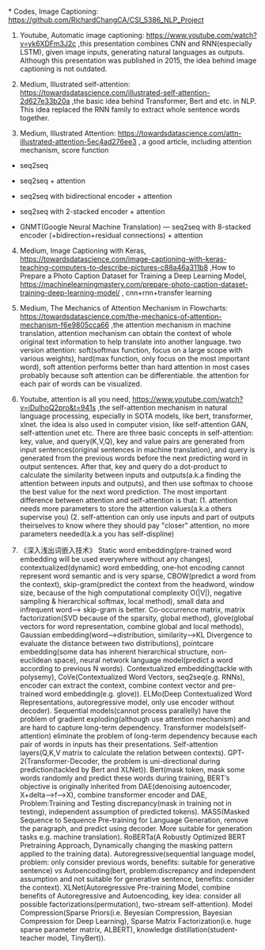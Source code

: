 \* Codes, Image Captioning: https://github.com/RichardChangCA/CSI_5386_NLP_Project

1. Youtube, Automatic image captioning: https://www.youtube.com/watch?v=yk6XDFm3J2c ,this presentation combines CNN and RNN(especially LSTM), given image inputs, generating natural languages as outputs. Although this presentation was published in 2015, the idea behind image captioning is not outdated.

2. Medium, Illustrated self-attention: https://towardsdatascience.com/illustrated-self-attention-2d627e33b20a ,the basic idea behind Transformer, Bert and etc. in NLP. This idea replaced the RNN family to extract whole sentence words together.

3. Medium, Illustrated Attention: https://towardsdatascience.com/attn-illustrated-attention-5ec4ad276ee3 , a good article, including attention mechanism, score function

- seq2seq

- seq2seq + attention

- seq2seq with bidirectional encoder + attention

- seq2seq with 2-stacked encoder + attention

- GNMT(Google Neural Machine Translation) — seq2seq with 8-stacked encoder (+bidirection+residual connections) + attention

4. Medium, Image Captioning with Keras, https://towardsdatascience.com/image-captioning-with-keras-teaching-computers-to-describe-pictures-c88a46a311b8 ,How to Prepare a Photo Caption Dataset for Training a Deep Learning Model, https://machinelearningmastery.com/prepare-photo-caption-dataset-training-deep-learning-model/ , cnn+rnn+transfer learning

5. Medium, The Mechanics of Attention Mechanism in Flowcharts: https://towardsdatascience.com/the-mechanics-of-attention-mechanism-f6e9805cca66 ,the attention mechanism in machine translation, attention mechanism can obtain the context of whole original text information to help translate into another language. two version attention: soft(softmax function, focus on a large scope with various weights), hard(max function, only focus on the most important word), soft attention performs better than hard attention in most cases probably because soft attention can be differentiable. the attention for each pair of words can be visualized.

6. Youtube, attention is all you need, https://www.youtube.com/watch?v=iDulhoQ2pro&t=941s ,the self-attention mechanism in natural language processing, especially in SOTA models, like bert, transformer, xlnet. the idea is also used in computer vision, like self-attention GAN, self-attention unet etc. There are three basic concepts in self-attention: key, value, and query(K,V,Q), key and value pairs are generated from input sentences(original sentences in machine translation), and query is generated from the previous words before the next predicting word in output sentences. After that, key and query do a dot-product to calculate the similarity between inputs and outputs(a.k.a finding the attention between inputs and outputs), and then use softmax to choose the best value for the next word prediction. The most important difference between attention and self-attention is that: (1. attention needs more parameters to store the attention values(a.k.a others supervise you) (2. self-attention can only use inputs and part of outputs theirselves to know where they should pay "closer" attention, no more parameters needed(a.k.a you has self-displine)

7. 《深入浅出词嵌入技术》 Static word embedding(pre-trained word embedding will be used everywhere without any changes), contextualized(dynamic) word embedding, one-hot encoding cannot represent word semantic and is very sparse, CBOW(predict a word from the context), skip-gram(predict the context from the headword, window size, because of the high computational complexity O(|V|), negative sampling & hierarchical softmax, local method), small data and infrequent word—> skip-gram is better. Co-occurrence matrix, matrix factorization(SVD because of the sparsity, global method), glove(global vectors for word representation, combine global and local methods), Gaussian embedding(word—>distribution, similarity—>KL Divergence to evaluate the distance between two distributions), pointcare embedding(some data has inherent hierarchical structure, non-euclidean space), neural network language model(predict a word according to previous N words). Contextualized embedding(tackle with polysemy), CoVe(Contextualized Word Vectors, seq2seq(e.g. RNNs), encoder can extract the context, combine context vector and pre-trained word embedding(e.g. glove)). ELMo(Deep Contextualized Word Representations, autoregressive model, only use encoder without decoder). Sequential models(cannot process parallelly) have the problem of gradient exploding(although use attention mechanism) and are hard to capture long-term dependency. Transformer models(self-attention) eliminate the problem of long-term dependency because each pair of words in inputs has their presentations. Self-attention layers(Q,K,V matrix to calculate the relation between contexts). GPT-2(Transformer-Decoder, the problem is uni-directional during prediction(tackled by Bert and XLNet)). Bert(mask token, mask some words randomly and predict these words during training, BERT’s objective is originally inherited from DAE(denoising autoencoder, X+delta—>f—>X), combine transformer encoder and DAE, Problem:Training and Testing discrepancy(mask in training not in testing), independent assumption of predicted tokens). MASS(Masked Sequence to Sequence Pre-training for Language Generation, remove the paragraph, and predict using decoder. More suitable for generation tasks e.g. machine translation). RoBERTa(A Robustly Optimized BERT Pretraining Approach, Dynamically changing the masking pattern applied to the training data). Autoregressive(sequential language model, problem: only consider previous words, benefits: suitable for generative sentence) vs Autoencoding(bert, problem:discrepancy and independent assumption and not suitable for generative sentence, benefits: consider the context). XLNet(Autoregressive Pre-training Model, combine benefits of Autoregressive and Autoencoding, key idea: consider all possible factorizations(permutation), two-stream self-attention). Model Compression(Sparse Priors(i.e. Beyesian Compression, Bayesian Compression for Deep Learning), Sparse Matrix Factorization(i.e. huge sparse parameter matrix, ALBERT), knowledge distillation(student-teacher model, TinyBert)).
